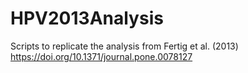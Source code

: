 # HPV2013Analysis
Scripts to replicate the analysis from Fertig et al. (2013) https://doi.org/10.1371/journal.pone.0078127
